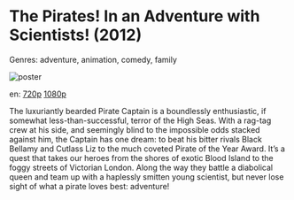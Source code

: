 # The Pirates! In an Adventure with Scientists! (2012)

Genres: adventure, animation, comedy, family

![poster](http://image.tmdb.org/t/p/w500/z3abtsVuypFShFkfvTOjzATkeg9.jpg)

en:
  [720p](magnet:?xt=urn:btih:9B937D3DE9D99903A392A71C1424B0774726CA68&tr=udp://glotorrents.pw:6969/announce&tr=udp://tracker.opentrackr.org:1337/announce&tr=udp://torrent.gresille.org:80/announce&tr=udp://tracker.openbittorrent.com:80&tr=udp://tracker.coppersurfer.tk:6969&tr=udp://tracker.leechers-paradise.org:6969&tr=udp://p4p.arenabg.ch:1337&tr=udp://tracker.internetwarriors.net:1337)
  [1080p](magnet:?xt=urn:btih:0975E1CA12584087D7E0DCD46E8FD6C3384FEB9C&tr=udp://glotorrents.pw:6969/announce&tr=udp://tracker.opentrackr.org:1337/announce&tr=udp://torrent.gresille.org:80/announce&tr=udp://tracker.openbittorrent.com:80&tr=udp://tracker.coppersurfer.tk:6969&tr=udp://tracker.leechers-paradise.org:6969&tr=udp://p4p.arenabg.ch:1337&tr=udp://tracker.internetwarriors.net:1337)
  


The luxuriantly bearded Pirate Captain is a boundlessly enthusiastic, if somewhat less-than-successful, terror of the High Seas. With a rag-tag crew at his side, and seemingly blind to the impossible odds stacked against him, the Captain has one dream: to beat his bitter rivals Black Bellamy and Cutlass Liz to the much coveted Pirate of the Year Award. It’s a quest that takes our heroes from the shores of exotic Blood Island to the foggy streets of Victorian London. Along the way they battle a diabolical queen and team up with a haplessly smitten young scientist, but never lose sight of what a pirate loves best: adventure!